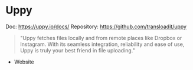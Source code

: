 # Uppy

Doc: https://uppy.io/docs/
Repository: https://github.com/transloadit/uppy

> "Uppy fetches files locally and from remote places like Dropbox or Instagram. With its seamless integration, reliability and ease of use, Uppy is truly your best friend in file uploading."

- Website